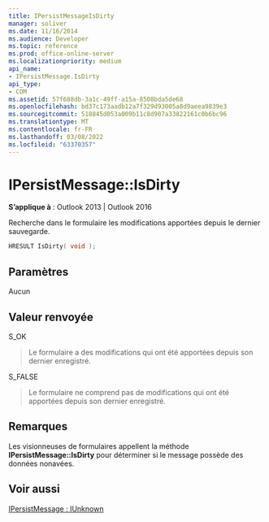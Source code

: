 ```yaml
---
title: IPersistMessageIsDirty
manager: soliver
ms.date: 11/16/2014
ms.audience: Developer
ms.topic: reference
ms.prod: office-online-server
ms.localizationpriority: medium
api_name:
- IPersistMessage.IsDirty
api_type:
- COM
ms.assetid: 57f688db-3a1c-49ff-a15a-8508bda5de68
ms.openlocfilehash: bd37c173aadb12a7f329d93005a8d9aeea9839e3
ms.sourcegitcommit: 518845d053a009b11c8d907a33822161c0b6bc96
ms.translationtype: MT
ms.contentlocale: fr-FR
ms.lasthandoff: 03/08/2022
ms.locfileid: "63370357"
---
```

# <a name="ipersistmessageisdirty"></a>IPersistMessage::IsDirty

  
  
**S’applique à** : Outlook 2013 | Outlook 2016 
  
Recherche dans le formulaire les modifications apportées depuis le dernier sauvegarde.
  
```cpp
HRESULT IsDirty( void );
```

## <a name="parameters"></a>Paramètres

Aucun
  
## <a name="return-value"></a>Valeur renvoyée

S_OK 
  
> Le formulaire a des modifications qui ont été apportées depuis son dernier enregistré.
    
S_FALSE 
  
> Le formulaire ne comprend pas de modifications qui ont été apportées depuis son dernier enregistré.
    
## <a name="remarks"></a>Remarques

Les visionneuses de formulaires appellent la méthode **IPersistMessage::IsDirty** pour déterminer si le message possède des données nonavées. 
  
## <a name="see-also"></a>Voir aussi



[IPersistMessage : IUnknown](ipersistmessageiunknown.md)

